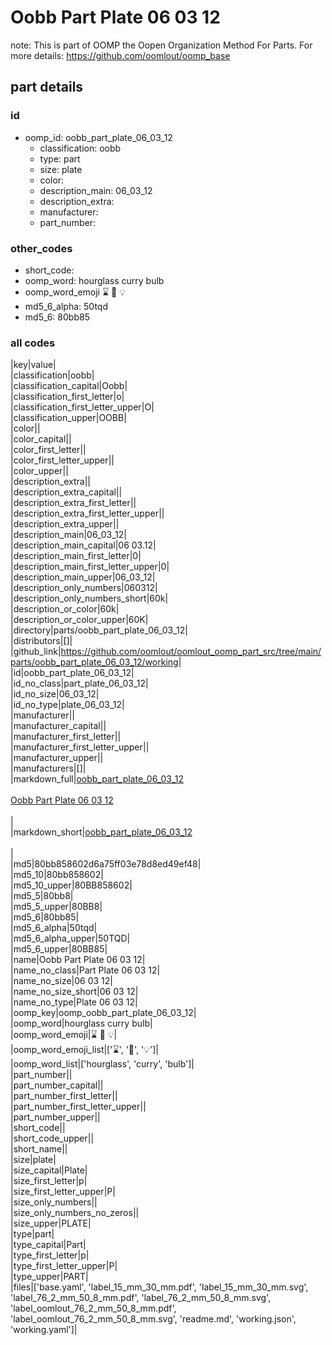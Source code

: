 # Oobb Part Plate 06 03 12  

note: This is part of OOMP the Oopen Organization Method For Parts. For more details: https://github.com/oomlout/oomp_base

##  part details





### id
* oomp_id: oobb_part_plate_06_03_12
  * classification: oobb
  * type: part
  * size: plate
  * color: 
  * description_main: 06_03_12
  * description_extra: 
  * manufacturer: 
  * part_number: 

### other_codes
* short_code: 
* oomp_word: hourglass curry bulb
* oomp_word_emoji :hourglass: :curry: :bulb:
* md5_6_alpha: 50tqd
* md5_6: 80bb85

### all codes 
|key|value|  
|classification|oobb|  
|classification_capital|Oobb|  
|classification_first_letter|o|  
|classification_first_letter_upper|O|  
|classification_upper|OOBB|  
|color||  
|color_capital||  
|color_first_letter||  
|color_first_letter_upper||  
|color_upper||  
|description_extra||  
|description_extra_capital||  
|description_extra_first_letter||  
|description_extra_first_letter_upper||  
|description_extra_upper||  
|description_main|06_03_12|  
|description_main_capital|06 03.12|  
|description_main_first_letter|0|  
|description_main_first_letter_upper|0|  
|description_main_upper|06_03_12|  
|description_only_numbers|060312|  
|description_only_numbers_short|60k|  
|description_or_color|60k|  
|description_or_color_upper|60K|  
|directory|parts/oobb_part_plate_06_03_12|  
|distributors|[]|  
|github_link|https://github.com/oomlout/oomlout_oomp_part_src/tree/main/parts/oobb_part_plate_06_03_12/working|  
|id|oobb_part_plate_06_03_12|  
|id_no_class|part_plate_06_03_12|  
|id_no_size|06_03_12|  
|id_no_type|plate_06_03_12|  
|manufacturer||  
|manufacturer_capital||  
|manufacturer_first_letter||  
|manufacturer_first_letter_upper||  
|manufacturer_upper||  
|manufacturers|[]|  
|markdown_full|[oobb_part_plate_06_03_12](https://github.com/oomlout/oomlout_oomp_part_src/tree/main/parts/oobb_part_plate_06_03_12/working)<br>[](https://github.com/oomlout/oomlout_oomp_part_src/tree/main/parts/oobb_part_plate_06_03_12/working)<br>[Oobb Part Plate 06 03 12](https://github.com/oomlout/oomlout_oomp_part_src/tree/main/parts/oobb_part_plate_06_03_12/working)<br><br>|  
|markdown_short|[oobb_part_plate_06_03_12](https://github.com/oomlout/oomlout_oomp_part_src/tree/main/parts/oobb_part_plate_06_03_12/working)<br><br>|  
|md5|80bb858602d6a75ff03e78d8ed49ef48|  
|md5_10|80bb858602|  
|md5_10_upper|80BB858602|  
|md5_5|80bb8|  
|md5_5_upper|80BB8|  
|md5_6|80bb85|  
|md5_6_alpha|50tqd|  
|md5_6_alpha_upper|50TQD|  
|md5_6_upper|80BB85|  
|name|Oobb Part Plate 06 03 12|  
|name_no_class|Part Plate 06 03 12|  
|name_no_size|06 03 12|  
|name_no_size_short|06 03 12|  
|name_no_type|Plate 06 03 12|  
|oomp_key|oomp_oobb_part_plate_06_03_12|  
|oomp_word|hourglass curry bulb|  
|oomp_word_emoji|:hourglass: :curry: :bulb:|  
|oomp_word_emoji_list|[':hourglass:', ':curry:', ':bulb:']|  
|oomp_word_list|['hourglass', 'curry', 'bulb']|  
|part_number||  
|part_number_capital||  
|part_number_first_letter||  
|part_number_first_letter_upper||  
|part_number_upper||  
|short_code||  
|short_code_upper||  
|short_name||  
|size|plate|  
|size_capital|Plate|  
|size_first_letter|p|  
|size_first_letter_upper|P|  
|size_only_numbers||  
|size_only_numbers_no_zeros||  
|size_upper|PLATE|  
|type|part|  
|type_capital|Part|  
|type_first_letter|p|  
|type_first_letter_upper|P|  
|type_upper|PART|  
|files|['base.yaml', 'label_15_mm_30_mm.pdf', 'label_15_mm_30_mm.svg', 'label_76_2_mm_50_8_mm.pdf', 'label_76_2_mm_50_8_mm.svg', 'label_oomlout_76_2_mm_50_8_mm.pdf', 'label_oomlout_76_2_mm_50_8_mm.svg', 'readme.md', 'working.json', 'working.yaml']|  
